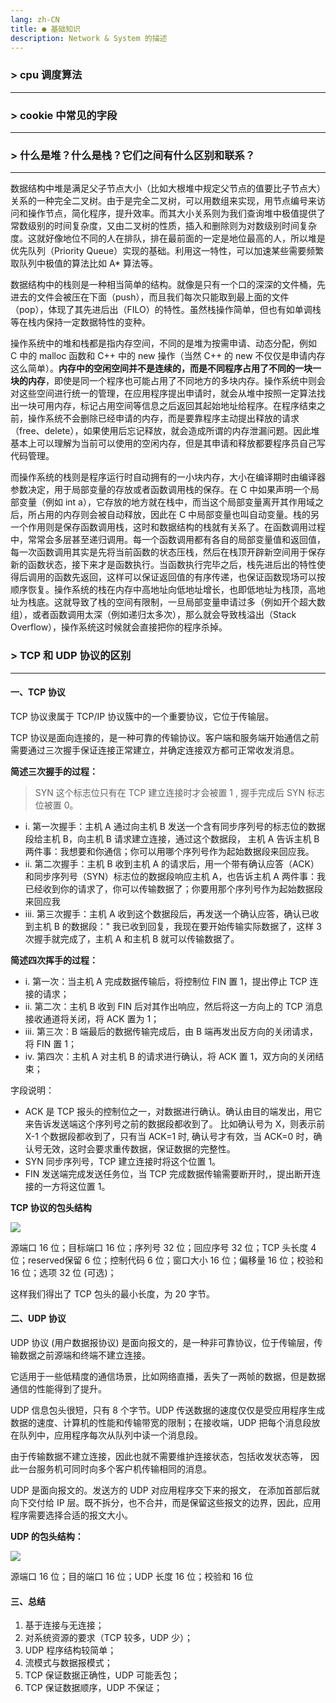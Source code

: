 ```yaml
---
lang: zh-CN
title: ● 基础知识
description: Network & System 的描述
---
```


### > cpu 调度算法
--------------------------------------------
### > cookie 中常见的字段
--------------------------------------------

### > 什么是堆？什么是栈？它们之间有什么区别和联系？
--------------------------------------------

数据结构中堆是满足父子节点大小（比如大根堆中规定父节点的值要比子节点大）关系的一种完全二叉树。由于是完全二叉树，可以用数组来实现，用节点编号来访问和操作节点，简化程序，提升效率。而其大小关系则为我们查询堆中极值提供了常数级别的时间复杂度，又由二叉树的性质，插入和删除则为对数级别时间复杂度。这就好像地位不同的人在排队，排在最前面的一定是地位最高的人，所以堆是优先队列（Priority Queue）实现的基础。利用这一特性，可以加速某些需要频繁取队列中极值的算法比如 A* 算法等。

数据结构中的栈则是一种相当简单的结构。就像是只有一个口的深深的文件桶，先进去的文件会被压在下面（push），而且我们每次只能取到最上面的文件（pop），体现了其先进后出（FILO）的特性。虽然栈操作简单，但也有如单调栈等在栈内保持一定数据特性的变种。

操作系统中的堆和栈都是指内存空间，不同的是堆为按需申请、动态分配，例如 C 中的 malloc 函数和 C++ 中的 new 操作（当然 C++ 的 new 不仅仅是申请内存这么简单）。__内存中的空闲空间并不是连续的，而是不同程序占用了不同的一块一块的内存__，即使是同一个程序也可能占用了不同地方的多块内存。操作系统中则会对这些空间进行统一的管理，在应用程序提出申请时，就会从堆中按照一定算法找出一块可用内存，标记占用空间等信息之后返回其起始地址给程序。在程序结束之前，操作系统不会删除已经申请的内存，而是要靠程序主动提出释放的请求（free、delete），如果使用后忘记释放，就会造成所谓的内存泄漏问题。因此堆基本上可以理解为当前可以使用的空闲内存，但是其申请和释放都要程序员自己写代码管理。

而操作系统的栈则是程序运行时自动拥有的一小块内存，大小在编译期时由编译器参数决定，用于局部变量的存放或者函数调用栈的保存。在 C 中如果声明一个局部变量（例如 int a），它存放的地方就在栈中，而当这个局部变量离开其作用域之后，所占用的内存则会被自动释放，因此在 C 中局部变量也叫自动变量。栈的另一个作用则是保存函数调用栈，这时和数据结构的栈就有关系了。在函数调用过程中，常常会多层甚至递归调用。每一个函数调用都有各自的局部变量值和返回值，每一次函数调用其实是先将当前函数的状态压栈，然后在栈顶开辟新空间用于保存新的函数状态，接下来才是函数执行。当函数执行完毕之后，栈先进后出的特性使得后调用的函数先返回，这样可以保证返回值的有序传递，也保证函数现场可以按顺序恢复。操作系统的栈在内存中高地址向低地址增长，也即低地址为栈顶，高地址为栈底。这就导致了栈的空间有限制，一旦局部变量申请过多（例如开个超大数组），或者函数调用太深（例如递归太多次），那么就会导致栈溢出（Stack Overflow），操作系统这时候就会直接把你的程序杀掉。

### > TCP 和 UDP 协议的区别
-------------------------

#### 一、TCP 协议

TCP 协议隶属于 TCP/IP 协议簇中的一个重要协议，它位于传输层。

TCP 协议是面向连接的，是一种可靠的传输协议。客户端和服务端开始通信之前需要通过三次握手保证连接正常建立，并确定连接双方都可正常收发消息。

__简述三次握手的过程：__

> SYN 这个标志位只有在 TCP 建立连接时才会被置 1 , 握手完成后 SYN 标志位被置 0。

- i. 第一次握手：主机 A 通过向主机 B 发送一个含有同步序列号的标志位的数据段给主机 B，向主机 B 请求建立连接，通过这个数据段， 主机 A 告诉主机 B 两件事：我想要和你通信；你可以用哪个序列号作为起始数据段来回应我。
- ii. 第二次握手：主机 B 收到主机 A 的请求后，用一个带有确认应答（ACK）和同步序列号（SYN）标志位的数据段响应主机 A，也告诉主机 A 两件事：我已经收到你的请求了，你可以传输数据了；你要用那个序列号作为起始数据段来回应我
- iii. 第三次握手：主机 A 收到这个数据段后，再发送一个确认应答，确认已收到主机 B 的数据段：" 我已收到回复，我现在要开始传输实际数据了，这样 3 次握手就完成了，主机 A 和主机 B 就可以传输数据了。

__简述四次挥手的过程：__

- i. 第一次：当主机 A 完成数据传输后，将控制位 FIN 置 1，提出停止 TCP 连接的请求；
- ii. 第二次：主机 B 收到 FIN 后对其作出响应，然后将这一方向上的 TCP 消息接收通道将关闭，将 ACK 置为 1；
- iii. 第三次：B 端最后的数据传输完成后，由 B 端再发出反方向的关闭请求，将 FIN 置 1；
- iv. 第四次：主机 A 对主机 B 的请求进行确认，将 ACK 置 1，双方向的关闭结束；

字段说明：

- ACK 是 TCP 报头的控制位之一，对数据进行确认。确认由目的端发出，用它来告诉发送端这个序列号之前的数据段都收到了。 比如确认号为 X，则表示前 X-1 个数据段都收到了，只有当 ACK=1 时, 确认号才有效，当 ACK=0 时，确认号无效，这时会要求重传数据，保证数据的完整性。
- SYN 同步序列号，TCP 建立连接时将这个位置 1。
- FIN 发送端完成发送任务位，当 TCP 完成数据传输需要断开时,，提出断开连接的一方将这位置 1。

__TCP 协议的包头结构__

![](https://nojsja.gitee.io/static-resources/images/interview/tcp-protocol.png)

源端口 16 位；目标端口 16 位；序列号 32 位；回应序号 32 位；TCP 头长度 4 位；reserved保留 6 位；控制代码 6 位；窗口大小 16 位；偏移量 16 位；校验和 16 位；选项 32 位 (可选)；

这样我们得出了 TCP 包头的最小长度，为 20 字节。

#### 二、UDP 协议


UDP 协议 (用户数据报协议) 是面向报文的，是一种非可靠协议，位于传输层，传输数据之前源端和终端不建立连接。

它适用于一些低精度的通信场景，比如网络直播，丢失了一两帧的数据，但是数据通信的性能得到了提升。

UDP 信息包头很短，只有 8 个字节。UDP 传送数据的速度仅仅是受应用程序生成数据的速度、计算机的性能和传输带宽的限制；在接收端，UDP 把每个消息段放在队列中，应用程序每次从队列中读一个消息段。

由于传输数据不建立连接，因此也就不需要维护连接状态，包括收发状态等， 因此一台服务机可同时向多个客户机传输相同的消息。

UDP 是面向报文的。发送方的 UDP 对应用程序交下来的报文， 在添加首部后就向下交付给 IP 层。既不拆分，也不合并，而是保留这些报文的边界，因此，应用程序需要选择合适的报文大小。

__UDP 的包头结构：__

![](https://nojsja.gitee.io/static-resources/images/interview/udp-protocol.jpg)

源端口 16 位；目的端口 16 位；UDP 长度 16 位；校验和 16 位

#### 三、总结

1. 基于连接与无连接；
2. 对系统资源的要求（TCP 较多，UDP 少）；
3. UDP 程序结构较简单；
4. 流模式与数据报模式；
5. TCP 保证数据正确性，UDP 可能丢包；
6. TCP 保证数据顺序，UDP 不保证；